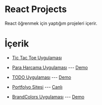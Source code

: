 # React Projects

React öğrenmek için yaptığım projeleri içerir.

# İçerik

- [Tic Tac Toe Uygulaması](https://github.com/AhmetOsmn/react-projects/tree/main/01.tic-tac-toe) 

- [Para Harcama Uygulaması](https://github.com/AhmetOsmn/react-projects/tree/main/02.para-harcama-uygulamasi) --- [Demo](https://02-para-harcama-uygulamasi.netlify.app/)

- [TODO Uygulaması](https://github.com/AhmetOsmn/react-projects/tree/main/03.todo-app) --- [Demo](https://03-todo-app.netlify.app/)

- [Portfolyo Sitesi](https://github.com/AhmetOsmn/react-projects/tree/main/04.my-portfolio) --- [Canlı](https://ahmetosmn.netlify.app/)

- [BrandColors Uygulaması](https://github.com/AhmetOsmn/react-projects/tree/main/05.brand-colors-app) --- [Demo]()
 
